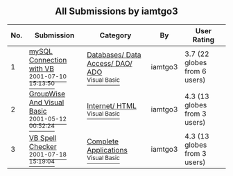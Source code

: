 ﻿<div align="center">

## All Submissions by iamtgo3

</div>

No.  | Submission | Category | By   | User Rating
---- | ---------- | -------- | ---- | -----------
1 | [mySQL Connection with VB<br /><sup>2001-07-10 15:13:50</sup>](https://github.com/Planet-Source-Code/iamtgo3-mysql-connection-with-vb__1-24886) | [Databases/ Data Access/ DAO/ ADO<br /><sup>Visual Basic</sup>](../ByCategory/databases-data-access-dao-ado__1-6.md) | iamtgo3 | 3.7 (22 globes from 6 users)
2 | [GroupWise And Visual Basic<br /><sup>2001-05-12 00:52:24</sup>](https://github.com/Planet-Source-Code/iamtgo3-groupwise-and-visual-basic__1-23131) | [Internet/ HTML<br /><sup>Visual Basic</sup>](../ByCategory/internet-html__1-34.md) | iamtgo3 | 4.3 (13 globes from 3 users)
3 | [VB Spell Checker<br /><sup>2001-07-18 15:19:04</sup>](https://github.com/Planet-Source-Code/iamtgo3-vb-spell-checker__1-25191) | [Complete Applications<br /><sup>Visual Basic</sup>](../ByCategory/complete-applications__1-27.md) | iamtgo3 | 4.3 (13 globes from 3 users)
